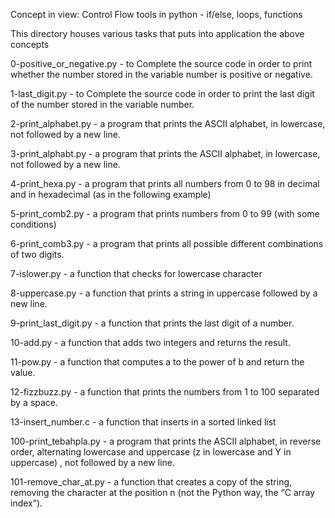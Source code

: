 Concept in view: Control Flow tools in python - if/else, loops, functions

This directory houses various tasks that puts into application the above concepts

0-positive_or_negative.py - to  Complete the source code in order to print whether the number stored in the variable number is positive or negative.

1-last_digit.py - to Complete the source code in order to print the last digit of the number stored in the variable number.

2-print_alphabet.py - a program that prints the ASCII alphabet, in lowercase, not followed by a new line.

3-print_alphabt.py - a program that prints the ASCII alphabet, in lowercase, not followed by a new line.

4-print_hexa.py -  a program that prints all numbers from 0 to 98 in decimal and in hexadecimal (as in the following example)

5-print_comb2.py - a program that prints numbers from 0 to 99 (with some conditions)

6-print_comb3.py - a program that prints all possible different combinations of two digits.

7-islower.py -  a function that checks for lowercase character

8-uppercase.py - a function that prints a string in uppercase followed by a new line.

9-print_last_digit.py - a function that prints the last digit of a number.

10-add.py - a function that adds two integers and returns the result.

11-pow.py - a function that computes a to the power of b and return the value.

12-fizzbuzz.py - a function that prints the numbers from 1 to 100 separated by a space.

13-insert_number.c - a function that inserts in a sorted linked list

100-print_tebahpla.py - a program that prints the ASCII alphabet, in reverse order, alternating lowercase and uppercase (z in lowercase and Y in uppercase) , not followed by a new line.

101-remove_char_at.py - a function that creates a copy of the string, removing the character at the position n (not the Python way, the “C array index”).


